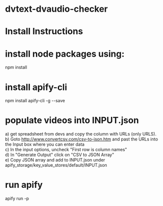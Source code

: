 # dvtext-dvaudio-checker

# Install Instructions

# install node packages using:

npm install

# install apify-cli

npm install apify-cli -g --save

# populate videos into INPUT.json

a) get spreadsheet from devs and copy the column with URLs (only URLS). <br>
b) Goto http://www.convertcsv.com/csv-to-json.htm and past the URLs into the Input box where you can enter data <br>
c) In the input options, uncheck "First row is column names" <br>
d) In "Generate Output" click on "CSV to JSON Array" <br>
e) Copy JSON array and add to INPUT.json under apify_storage/key_value_stores/default/INPUT.json <br>

# run apify

apify run -p
